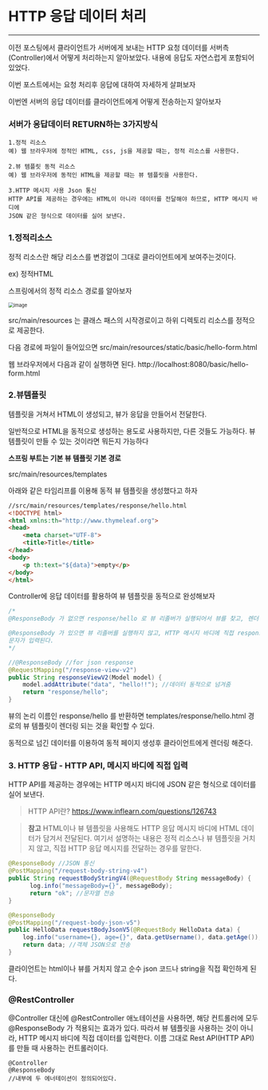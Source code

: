 # HTTP 응답 데이터 처리

---

이전 포스팅에서 클라이언트가 서버에게 보내는 HTTP 요청 데이터를 서버측(Controller)에서 어떻게 처리하는지 알아보았다. 내용에 응답도 자연스럽게 포함되어있었다.

이번 포스트에서는 요청 처리후 응답에 대하여 자세하게 살펴보자

이번엔 서버의 응답 데이터를 클라이언트에게 어떻게 전송하는지 알아보자



### 서버가 응답데이터 RETURN하는   3가지방식

~~~
1.정적 리소스
예) 웹 브라우저에 정적인 HTML, css, js을 제공할 때는, 정적 리소스를 사용한다.

2.뷰 템플릿 동적 리소스
예) 웹 브라우저에 동적인 HTML을 제공할 때는 뷰 템플릿을 사용한다.

3.HTTP 메시지 사용 Json 통신
HTTP API를 제공하는 경우에는 HTML이 아니라 데이터를 전달해야 하므로, HTTP 메시지 바디에
JSON 같은 형식으로 데이터를 실어 보낸다.
~~~



### 1.정적리소스

정적 리소스란 해당 리소스를 변경없이 그대로 클라이언트에게 보여주는것이다.

ex) 정적HTML



스프링에서의 정적 리소스 경로를 알아보자

<img src="https://user-images.githubusercontent.com/68331041/141665212-d8b1c07a-4d60-482c-a418-e9537d73f135.png" alt="image" style="zoom:67%;" />

src/main/resources 는 클래스 패스의 시작경로이고 하위 디렉토리 리소스를 정적으로 제공한다.

다음 경로에 파일이 들어있으면
src/main/resources/static/basic/hello-form.html

웹 브라우저에서 다음과 같이 실행하면 된다.
http://localhost:8080/basic/hello-form.html



### 2.뷰템플릿

템플릿을 거쳐서 HTML이 생성되고, 뷰가 응답을 만들어서 전달한다.

일반적으로 HTML을 동적으로 생성하는 용도로 사용하지만, 다른 것들도 가능하다. 뷰 템플릿이 만들 수 있는 것이라면 뭐든지 가능하다



**스프링 부트는 기본 뷰 템플릿 기본 경로**

src/main/resources/templates



아래와 같은 타임리프를 이용해 동적 뷰 템플릿을 생성했다고 하자

~~~html
//src/main/resources/templates/response/hello.html
<!DOCTYPE html>
<html xmlns:th="http://www.thymeleaf.org">
<head>
 	<meta charset="UTF-8">
 	<title>Title</title>
</head>
<body>
	<p th:text="${data}">empty</p>
</body>
</html>

~~~



Controller에 응답 데이터를 활용하여 뷰 템플릿을 동적으로 완성해보자



~~~java
/*
@ResponseBody 가 없으면 response/hello 로 뷰 리졸버가 실행되어서 뷰를 찾고, 렌더링 한다.

@ResponseBody 가 있으면 뷰 리졸버를 실행하지 않고, HTTP 메시지 바디에 직접 response/hello 라는
문자가 입력된다.
*/

//@ResponseBody //for json response
@RequestMapping("/response-view-v2")
public String responseViewV2(Model model) {
 	model.addAttribute("data", "hello!!"); //데이터 동적으로 넘겨줌
 	return "response/hello";
}
~~~

뷰의 논리 이름인 response/hello 를 반환하면 templates/response/hello.html 경로의 뷰 템플릿이 렌더링 되는 것을 확인할 수 있다.

동적으로 넘긴 데이터를 이용하여 동적 페이지 생성후 클라이언트에게 렌더링 해준다.






### 3. HTTP 응답 - HTTP API, 메시지 바디에 직접 입력

HTTP API를 제공하는 경우에는  HTTP 메시지 바디에 JSON  같은 형식으로 데이터를 실어 보낸다.

> HTTP API란? https://www.inflearn.com/questions/126743

> **참고**
> HTML이나 뷰 템플릿을 사용해도 HTTP 응답 메시지 바디에 HTML 데이터가 담겨서 전달된다. 여기서 설명하는 내용은 정적 리소스나 뷰 템플릿을 거치지 않고, 직접 HTTP 응답 메시지를 전달하는 경우를 말한다.



~~~JAVA
@ResponseBody //JSON 통신
@PostMapping("/request-body-string-v4")
public String requestBodyStringV4(@RequestBody String messageBody) {
	  log.info("messageBody={}", messageBody);
 	  return "ok"; //문자열 전송
}

@ResponseBody
@PostMapping("/request-body-json-v5")
public HelloData requestBodyJsonV5(@RequestBody HelloData data) {
 	log.info("username={}, age={}", data.getUsername(), data.getAge());
 	return data; //객체 JSON으로 전송
}
~~~

클라이언트는 html이나 뷰를 거치지 않고 순수 json 코드나 string을 직접 확인하게 된다.



### **@RestController**
@Controller 대신에 @RestController 애노테이션을 사용하면, 해당 컨트롤러에 모두 @ResponseBody 가 적용되는 효과가 있다. 따라서 뷰 템플릿을 사용하는 것이 아니라, HTTP 메시지 바디에 직접 데이터를 입력한다. 이름 그대로 Rest API(HTTP API)를 만들 때 사용하는 컨트롤러이다.

~~~
@Controller
@ResponseBody
//내부에 두 에너테이션이 정의되어있다.
~~~

